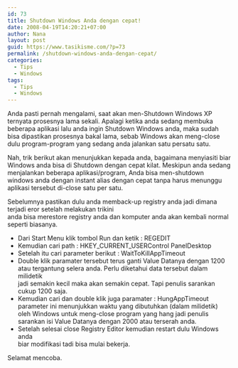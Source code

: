 ```yaml
---
id: 73
title: Shutdown Windows Anda dengan cepat!
date: 2008-04-19T14:20:21+07:00
author: Nana
layout: post
guid: https://www.tasikisme.com/?p=73
permalink: /shutdown-windows-anda-dengan-cepat/
categories:
  - Tips
  - Windows
tags:
  - Tips
  - Windows
---
```

Anda pasti pernah mengalami, saat akan men-Shutdown Windows XP ternyata prosesnya lama sekali. Apalagi ketika anda sedang membuka beberapa aplikasi lalu anda ingin Shutdown Windows anda, maka sudah bisa dipastikan prosesnya bakal lama, sebab Windows akan meng-close dulu program-program yang sedang anda jalankan satu persatu satu.

Nah, trik berikut akan menunjukkan kepada anda, bagaimana menyiasiti biar Windows anda bisa di Shutdown dengan cepat kilat. Meskipun anda sedang menjalankan beberapa aplikasi/program, Anda bisa men-shutdown windows anda dengan instant alias dengan cepat tanpa harus menunggu aplikasi tersebut di-close satu per satu.

Sebelumnya pastikan dulu anda memback-up registry anda jadi dimana terjadi eror setelah melakukan trikini  
anda bisa merestore registry anda dan komputer anda akan kembali normal seperti biasanya.

  * Dari Start Menu klik tombol Run dan ketik : REGEDIT
  * Kemudian cari path : HKEY\_CURRENT\_USERControl PanelDesktop
  * Setelah itu cari parameter berikut : WaitToKillAppTimeout
  * Double klik paramater tersebut terus ganti Value Datanya dengan 1200 atau tergantung selera anda. Perlu diketahui data tersebut dalam milidetik  
    jadi semakin kecil maka akan semakin cepat. Tapi penulis sarankan cukup 1200 saja.
  * Kemudian cari dan double klik juga paramater : HungAppTimeout parameter ini menunjukkan waktu yang dibutuhkan (dalam milidetik) oleh Windows untuk meng-close program yang hang jadi penulis sarankan isi Value Datanya dengan 2000 atau terserah anda.
  * Setelah selesai close Registry Editor kemudian restart dulu Windows anda  
    biar modifikasi tadi bisa mulai bekerja.

Selamat mencoba.